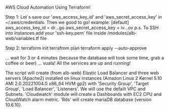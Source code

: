 AWS Cloud Automation Using Terraform!

Step 1: 
Let`s save our 'aws_access_key_id' and 'aws_secret_access_key' in ~/.aws/credentials. Then we good to go! 
example:
[default]
aws_access_key_id = dr...go
aws_secret_access_key = iv...ov
p.s. To SSH into instances add your 'ssh-key.pem' file inside /modules/alb-web/variables.tf file

Step 2: 
terraform init
terrafrom plan
terraform apply --auto-approve

... wait for 3 or 4 minutes (because the database will took some time, grab a coffee or beer) ... vuala! All the services are up and running!   


The script will create (from alb-web) Elastic Load Balancer and three web servers (Apache2) installed on linux instances (Amazon Linux 2 Kernel 5.10 AMI 2.0.20221004.0 x86_64 HVM gp2) with 'Security Group', 'Target Group', 'Load Balancer', 'Listeners'. We will use the defailt VPC and Subnets. 'Cloudwatch' module will create a Dashboards with EC2 CPU and CloudWatch alarm metric. 'Rds' will create mariaDB database (version 10.6.10).
